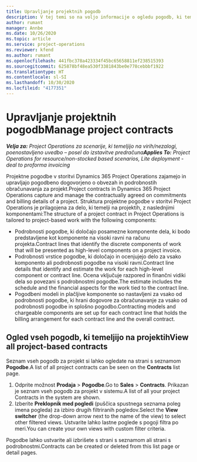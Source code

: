```yaml
---
title: Upravljanje projektnih pogodb
description: V tej temi so na voljo informacije o ogledu pogodb, ki temeljijo na projektu.
author: rumant
manager: Annbe
ms.date: 10/26/2020
ms.topic: article
ms.service: project-operations
ms.reviewer: kfend
ms.author: rumant
ms.openlocfilehash: 441fbc378a423334f45bc65658811ef238515393
ms.sourcegitcommit: 625878bf48ea530f3381843be0e778cebbbf1922
ms.translationtype: HT
ms.contentlocale: sl-SI
ms.lasthandoff: 10/30/2020
ms.locfileid: "4177351"
---
```

# <a name="manage-project-contracts"></a><span data-ttu-id="68226-103">Upravljanje projektnih pogodb</span><span class="sxs-lookup"><span data-stu-id="68226-103">Manage project contracts</span></span>

<span data-ttu-id="68226-104">_**Velja za:** Project Operations za scenarije, ki temeljijo na virih/nezalogi, poenostavljeno uvedbo – posel do izstavitve predračuna_</span><span class="sxs-lookup"><span data-stu-id="68226-104">_**Applies To:** Project Operations for resource/non-stocked based scenarios, Lite deployment - deal to proforma invoicing_</span></span>

<span data-ttu-id="68226-105">Projektne pogodbe v storitvi Dynamics 365 Project Operations zajamejo in upravljajo pogodbeno dogovorjeno o obvezah in podrobnostih obračunavanja za projekt.</span><span class="sxs-lookup"><span data-stu-id="68226-105">Project contracts in Dynamics 365 Project Operations capture and manage the contractually agreed on commitments and billing details of a project.</span></span> <span data-ttu-id="68226-106">Struktura projektne pogodbe v storitvi Project Operations je prilagojena za delo, ki temelji na projektih, z naslednjimi komponentami:</span><span class="sxs-lookup"><span data-stu-id="68226-106">The structure of a project contract in Project Operations is tailored to project-based work with the following components:</span></span>

- <span data-ttu-id="68226-107">Podrobnosti pogodbe, ki določajo posamezne komponente dela, ki bodo predstavljene kot komponente na visoki ravni na računu projekta.</span><span class="sxs-lookup"><span data-stu-id="68226-107">Contract lines that identify the discrete components of work that will be presented as high-level components on a project invoice.</span></span>
- <span data-ttu-id="68226-108">Podrobnosti vrstice pogodbe, ki določajo in ocenjujejo delo za vsako komponento ali podrobnosti pogodbe na visoki ravni.</span><span class="sxs-lookup"><span data-stu-id="68226-108">Contract line details that identify and estimate the work for each high-level component or contract line.</span></span> <span data-ttu-id="68226-109">Ocena vključuje razpored in finančni vidiki dela so povezani s podrobnostmi pogodbe.</span><span class="sxs-lookup"><span data-stu-id="68226-109">The estimate includes the schedule and the financial aspects for the work tied to the contract line.</span></span>
- <span data-ttu-id="68226-110">Pogodbeni modeli in plačljive komponente so nastavljeni za vsako od podrobnosti pogodbe, ki hrani dogovore za obračunavanje za vsako od podrobnosti pogodbe in splošno pogodbo.</span><span class="sxs-lookup"><span data-stu-id="68226-110">Contracting models and chargeable components are set up for each contract line that holds the billing arrangement for each contract line and the overall contract.</span></span>

## <a name="view-all-project-based-contracts"></a><span data-ttu-id="68226-111">Ogled vseh pogodb, ki temeljijo na projektih</span><span class="sxs-lookup"><span data-stu-id="68226-111">View all project-based contracts</span></span>

<span data-ttu-id="68226-112">Seznam vseh pogodb za projekt si lahko ogledate na strani s seznamom **Pogodbe**.</span><span class="sxs-lookup"><span data-stu-id="68226-112">A list of all project contracts can be seen on the **Contracts** list page.</span></span> 

1. <span data-ttu-id="68226-113">Odprite možnost **Prodaja** > **Pogodbe**.</span><span class="sxs-lookup"><span data-stu-id="68226-113">Go to **Sales** > **Contracts**.</span></span> <span data-ttu-id="68226-114">Prikazan je seznam vseh pogodb za projekt v sistemu.</span><span class="sxs-lookup"><span data-stu-id="68226-114">A list of all your project Contracts in the system are shown.</span></span> 
2. <span data-ttu-id="68226-115">Izberite **Preklopnik med pogledi** (puščica spustnega seznama poleg imena pogleda) za izbiro drugih filtriranih pogledov.</span><span class="sxs-lookup"><span data-stu-id="68226-115">Select the **View switcher** (the drop-down arrow next to the name of the view) to select other filtered views.</span></span> <span data-ttu-id="68226-116">Ustvarite lahko lastne poglede s pogoji filtra po meri.</span><span class="sxs-lookup"><span data-stu-id="68226-116">You can create your own views with custom filter criteria.</span></span>

<span data-ttu-id="68226-117">Pogodbe lahko ustvarite ali izbrišete s strani s seznamom ali strani s podrobnostmi.</span><span class="sxs-lookup"><span data-stu-id="68226-117">Contracts can be created or deleted from this list page or detail pages.</span></span>
